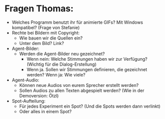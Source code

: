  # Fragen Thomas:
   * Welches Programm benutzt ihr für animierte GIFs? Mit Windows kompatibel? (Frage von Stefanie)
   * Rechte bei Bildern mit Copyright:
     * Wie bauen wir die Quellen ein?
     * Unter dem Bild? Link?
   * Agent-Bilder:
     * Werden die Agent-Bilder neu gezeichnet?
       * Wenn nein: Welche Stimmungen haben wir zur Verfügung? (Wichtig für die Dialog-Erstellung)
       * Wenn ja. Sollen wir Stimmungen definieren, die gezeichnet werden? Wenn ja: Wie viele?
   * Agent-Audio:
     * Können neue Audios von eurem Sprecher erstellt werden?
     * Sollen Audios zu allen Texten abgespielt werden? (Wie in der Demoversion: Ötzl)
   * Spot-Aufteilung:
     * Für jedes Experiment ein Spot? (Und die Spots werden dann verlinkt)
     * Oder alles in einem Spot?
